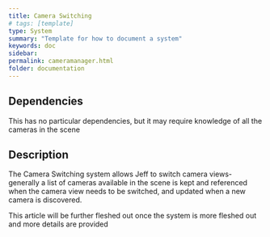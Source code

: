 ```yaml
---
title: Camera Switching 
# tags: [template]
type: System
summary: "Template for how to document a system"
keywords: doc
sidebar: 
permalink: cameramanager.html
folder: documentation
---
```


## Dependencies

This has no particular dependencies, but it may require knowledge of all the cameras in the scene

## Description

The Camera Switching system allows Jeff to switch camera views- generally a list of cameras available in the scene is kept and referenced when the camera view needs to be switched, and updated when a new camera is discovered.

This article will be further fleshed out once the system is more fleshed out and more details are provided
